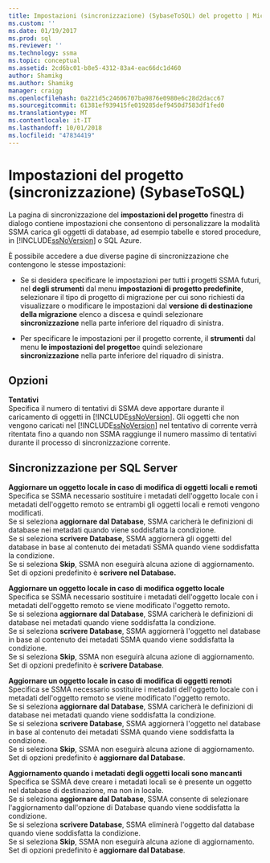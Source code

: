 ```yaml
---
title: Impostazioni (sincronizzazione) (SybaseToSQL) del progetto | Microsoft Docs
ms.custom: ''
ms.date: 01/19/2017
ms.prod: sql
ms.reviewer: ''
ms.technology: ssma
ms.topic: conceptual
ms.assetid: 2cd6bc01-b8e5-4312-83a4-eac66dc1d460
author: Shamikg
ms.author: Shamikg
manager: craigg
ms.openlocfilehash: 0a221d5c24606707ba9876e0980e6c28d2dacc67
ms.sourcegitcommit: 61381ef939415fe019285def9450d7583df1fed0
ms.translationtype: MT
ms.contentlocale: it-IT
ms.lasthandoff: 10/01/2018
ms.locfileid: "47834419"
---
```

# <a name="project-settings-synchronization-sybasetosql"></a>Impostazioni del progetto (sincronizzazione) (SybaseToSQL)
La pagina di sincronizzazione del **impostazioni del progetto** finestra di dialogo contiene impostazioni che consentono di personalizzare la modalità SSMA carica gli oggetti di database, ad esempio tabelle e stored procedure, in [!INCLUDE[ssNoVersion](../../includes/ssnoversion-md.md)] o SQL Azure.  
  
È possibile accedere a due diverse pagine di sincronizzazione che contengono le stesse impostazioni:  
  
-   Se si desidera specificare le impostazioni per tutti i progetti SSMA futuri, nel **degli strumenti** dal menu **impostazioni di progetto predefinite**, selezionare il tipo di progetto di migrazione per cui sono richiesti da visualizzare o modificare le impostazioni dal **versione di destinazione della migrazione** elenco a discesa e quindi selezionare **sincronizzazione** nella parte inferiore del riquadro di sinistra.  
  
-   Per specificare le impostazioni per il progetto corrente, il **strumenti** dal menu **le impostazioni del progetto**e quindi selezionare **sincronizzazione** nella parte inferiore del riquadro di sinistra.  
  
## <a name="options"></a>Opzioni  
**Tentativi**  
Specifica il numero di tentativi di SSMA deve apportare durante il caricamento di oggetti in [!INCLUDE[ssNoVersion](../../includes/ssnoversion-md.md)]. Gli oggetti che non vengono caricati nel [!INCLUDE[ssNoVersion](../../includes/ssnoversion-md.md)] nel tentativo di corrente verrà ritentata fino a quando non SSMA raggiunge il numero massimo di tentativi durante il processo di sincronizzazione corrente.  
  
## <a name="synchronization-for-sql-server"></a>Sincronizzazione per SQL Server  
**Aggiornare un oggetto locale in caso di modifica di oggetti locali e remoti**  
Specifica se SSMA necessario sostituire i metadati dell'oggetto locale con i metadati dell'oggetto remoto se entrambi gli oggetti locali e remoti vengono modificati.  
Se si seleziona **aggiornare dal Database**, SSMA caricherà le definizioni di database nei metadati quando viene soddisfatta la condizione.  
Se si seleziona **scrivere Database**, SSMA aggiornerà gli oggetti del database in base al contenuto dei metadati SSMA quando viene soddisfatta la condizione.  
Se si seleziona **Skip**, SSMA non eseguirà alcuna azione di aggiornamento.   
Set di opzioni predefinito è **scrivere nel Database.**  
  
**Aggiornare un oggetto locale in caso di modifica oggetto locale**  
Specifica se SSMA necessario sostituire i metadati dell'oggetto locale con i metadati dell'oggetto remoto se viene modificato l'oggetto remoto.  
Se si seleziona **aggiornare dal Database**, SSMA caricherà le definizioni di database nei metadati quando viene soddisfatta la condizione.  
Se si seleziona **scrivere Database**, SSMA aggiornerà l'oggetto nel database in base al contenuto dei metadati SSMA quando viene soddisfatta la condizione.  
Se si seleziona **Skip**, SSMA non eseguirà alcuna azione di aggiornamento.   
Set di opzioni predefinito è **scrivere Database**.  
  
**Aggiornare un oggetto locale in caso di modifica di oggetti remoti**  
Specifica se SSMA necessario sostituire i metadati dell'oggetto locale con i metadati dell'oggetto remoto se viene modificato l'oggetto remoto.  
Se si seleziona **aggiornare dal Database**, SSMA caricherà le definizioni di database nei metadati quando viene soddisfatta la condizione.  
Se si seleziona **scrivere Database**, SSMA aggiornerà l'oggetto nel database in base al contenuto dei metadati SSMA quando viene soddisfatta la condizione.  
Se si seleziona **Skip**, SSMA non eseguirà alcuna azione di aggiornamento.   
Set di opzioni predefinito è **aggiornare dal Database**.  
  
**Aggiornamento quando i metadati degli oggetti locali sono mancanti**  
Specifica se SSMA deve creare i metadati locali se è presente un oggetto nel database di destinazione, ma non in locale.  
Se si seleziona **aggiornare dal Database**, SSMA consente di selezionare l'aggiornamento dall'opzione di Database quando viene soddisfatta la condizione.  
Se si seleziona **scrivere Database**, SSMA eliminerà l'oggetto dal database quando viene soddisfatta la condizione.  
Se si seleziona **Skip**, SSMA non eseguirà alcuna azione di aggiornamento.   
Set di opzioni predefinito è **aggiornare dal Database**.  
  
